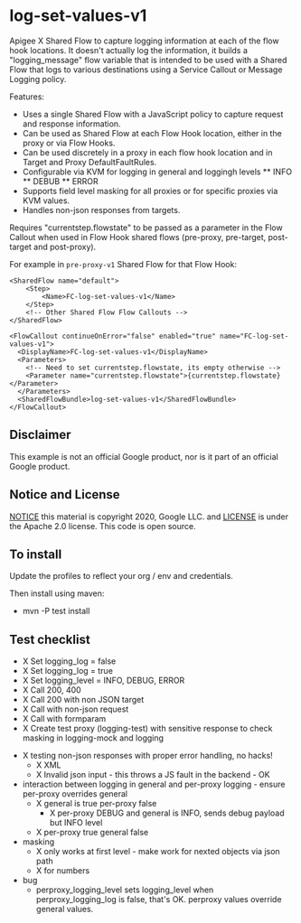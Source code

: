 # log-set-values-v1
Apigee X Shared Flow to capture logging information at each of the flow hook locations.
It doesn't actually log the information, it builds a "logging_message" flow variable that is intended to be used with a Shared Flow that logs to various destinations using a Service Callout or Message Logging policy.

Features:
* Uses a single Shared Flow with a JavaScript policy to capture request and response information. 
* Can be used as Shared Flow at each Flow Hook location, either in the proxy or via Flow Hooks.
* Can be used discretely in a proxy in each flow hook location and in Target and Proxy DefaultFaultRules. 
* Configurable via KVM for logging in general and loggingh levels
** INFO
** DEBUB
** ERROR
* Supports field level masking for all proxies or for specific proxies via KVM values. 
* Handles non-json responses from targets.

Requires "currentstep.flowstate" to be passed as a parameter in the Flow Callout when used in Flow Hook shared flows (pre-proxy, pre-target, post-target and post-proxy).

For example in `pre-proxy-v1` Shared Flow for that Flow Hook:
```
<SharedFlow name="default">
    <Step>
        <Name>FC-log-set-values-v1</Name>
    </Step>
    <!-- Other Shared Flow Flow Callouts -->
</SharedFlow>
```

```
<FlowCallout continueOnError="false" enabled="true" name="FC-log-set-values-v1">
  <DisplayName>FC-log-set-values-v1</DisplayName>
  <Parameters>
    <!-- Need to set currentstep.flowstate, its empty otherwise -->
    <Parameter name="currentstep.flowstate">{currentstep.flowstate}</Parameter>
  </Parameters>
  <SharedFlowBundle>log-set-values-v1</SharedFlowBundle>
</FlowCallout>
```


## Disclaimer

This example is not an official Google product, nor is it part of an official Google product.

## Notice and License

[NOTICE](NOTICE) this material is copyright 2020, Google LLC. and [LICENSE](LICENSE) is under the Apache 2.0 license. This code is open source.


## To install

Update the profiles to reflect your org / env and credentials.

Then install using maven:
* mvn -P test install

## Test checklist
- X Set logging_log = false
- X Set logging_log = true
- X Set logging_level = INFO, DEBUG, ERROR
- X Call 200, 400
- X Call 200 with non JSON target
- X Call with non-json request
- X Call with formparam
- X Create test proxy (logging-test) with sensitive response to check masking in logging-mock and logging
* X testing non-json responses with proper error handling, no hacks!
  * X XML 
  * X Invalid json input - this throws a JS fault in the backend - OK
* interaction between logging in general and per-proxy logging - ensure per-proxy overrides general
  * X general is true per-proxy false
	* X per-proxy DEBUG and general is INFO, sends debug payload but INFO level
  * X per-proxy true general false
* masking
  * X only works at first level - make work for nexted objects via json path
  * X for numbers
* bug
  * perproxy_logging_level sets logging_level when perproxy_logging_log is false, that's OK. perproxy values override general values.

